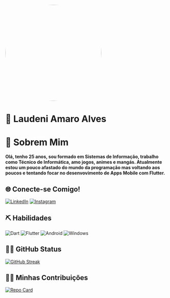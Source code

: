 

<img src="https://avatars.githubusercontent.com/u/19232540?v=4" alt="avatar" style=" border-radius: 50%;height: 300px;"/>

# 📜 Laudeni Amaro Alves

# 🔎 Sobrem Mim
**Olá, tenho 25 anos, sou formado em Sistemas de Informação, trabalho como Técnico de Informática, amo jogos, animes e mangás. Atualmente estou um pouco afastado do mundo da programação mas voltando aos poucos e tentando focar no desenvovimento de Apps Mobile com Flutter.**

## 🌐 Conecte-se Comigo!
[![LinkedIn](https://img.shields.io/badge/LinkedIn-210439?style=for-the-badge&logo=linkedin&logoColor=0E76A8)](https://www.linkedin.com/in/laudeni-alves-2854a1132/)
[![Instagram](https://img.shields.io/badge/Instagram-210439?style=for-the-badge&logo=instagram)](https://www.instagram.com/laudeni_alves/)

## ⛏ Habilidades
![Dart](https://img.shields.io/badge/Dart-210439?style=for-the-badge&logo=dart&logoColor=00CDED)
![Flutter](https://img.shields.io/badge/Flutter-210439?style=for-the-badge&logo=flutter&logoColor=00CDED)
![Android](https://img.shields.io/badge/Android-210439?style=for-the-badge&logo=android&logoColor=018C42)
![Windows](https://img.shields.io/badge/Windows-210439?style=for-the-badge&logo=windows&logoColor=fff)

## 👨‍💻 GitHub Status
[![GitHub Streak](https://streak-stats.demolab.com/?user=laudeni&theme=bear&background=210439&border=30A3DC&dates=fff)](https://git.io/streak-stats)

## 👨‍💻 Minhas Contribuições
[![Repo Card](https://github-readme-stats.vercel.app/api/pin/?username=laudeni&repo=dio-lab-open-source&bg_color=210439&border_color=30A3DC&show_icons=true&icon_color=30A3DC&title_color=00CDED&text_color=fff)](https://github.com/laudeni/dio-lab-open-source)